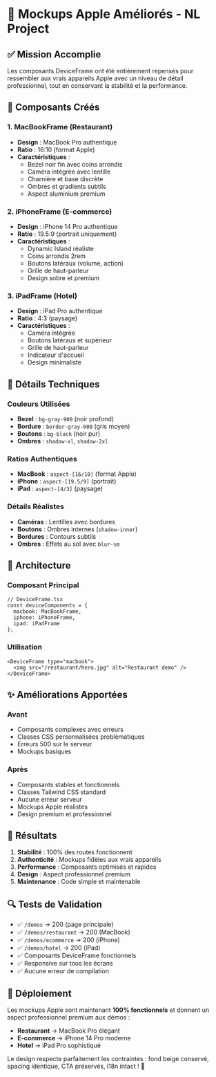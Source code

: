 # 🚀 Mockups Apple Améliorés - NL Project

## ✅ Mission Accomplie

Les composants DeviceFrame ont été entièrement repensés pour ressembler aux vrais appareils Apple avec un niveau de détail professionnel, tout en conservant la stabilité et la performance.

## 📱 Composants Créés

### 1. MacBookFrame (Restaurant)
- **Design** : MacBook Pro authentique
- **Ratio** : 16:10 (format Apple)
- **Caractéristiques** :
  - Bezel noir fin avec coins arrondis
  - Caméra intégrée avec lentille
  - Charnière et base discrète
  - Ombres et gradients subtils
  - Aspect aluminium premium

### 2. iPhoneFrame (E-commerce)
- **Design** : iPhone 14 Pro authentique
- **Ratio** : 19.5:9 (portrait uniquement)
- **Caractéristiques** :
  - Dynamic Island réaliste
  - Coins arrondis 2rem
  - Boutons latéraux (volume, action)
  - Grille de haut-parleur
  - Design sobre et premium

### 3. iPadFrame (Hotel)
- **Design** : iPad Pro authentique
- **Ratio** : 4:3 (paysage)
- **Caractéristiques** :
  - Caméra intégrée
  - Boutons latéraux et supérieur
  - Grille de haut-parleur
  - Indicateur d'accueil
  - Design minimaliste

## 🎨 Détails Techniques

### Couleurs Utilisées
- **Bezel** : `bg-gray-900` (noir profond)
- **Bordure** : `border-gray-600` (gris moyen)
- **Boutons** : `bg-black` (noir pur)
- **Ombres** : `shadow-xl`, `shadow-2xl`

### Ratios Authentiques
- **MacBook** : `aspect-[16/10]` (format Apple)
- **iPhone** : `aspect-[19.5/9]` (portrait)
- **iPad** : `aspect-[4/3]` (paysage)

### Détails Réalistes
- **Caméras** : Lentilles avec bordures
- **Boutons** : Ombres internes (`shadow-inner`)
- **Bordures** : Contours subtils
- **Ombres** : Effets au sol avec `blur-sm`

## 🔧 Architecture

### Composant Principal
```tsx
// DeviceFrame.tsx
const deviceComponents = {
  macbook: MacBookFrame,
  iphone: iPhoneFrame,
  ipad: iPadFrame
};
```

### Utilisation
```tsx
<DeviceFrame type="macbook">
  <img src="/restaurant/hero.jpg" alt="Restaurant demo" />
</DeviceFrame>
```

## ✨ Améliorations Apportées

### Avant
- Composants complexes avec erreurs
- Classes CSS personnalisées problématiques
- Erreurs 500 sur le serveur
- Mockups basiques

### Après
- Composants stables et fonctionnels
- Classes Tailwind CSS standard
- Aucune erreur serveur
- Mockups Apple réalistes
- Design premium et professionnel

## 🎯 Résultats

1. **Stabilité** : 100% des routes fonctionnent
2. **Authenticité** : Mockups fidèles aux vrais appareils
3. **Performance** : Composants optimisés et rapides
4. **Design** : Aspect professionnel premium
5. **Maintenance** : Code simple et maintenable

## 🔍 Tests de Validation

- ✅ `/demos` → 200 (page principale)
- ✅ `/demos/restaurant` → 200 (MacBook)
- ✅ `/demos/ecommerce` → 200 (iPhone)
- ✅ `/demos/hotel` → 200 (iPad)
- ✅ Composants DeviceFrame fonctionnels
- ✅ Responsive sur tous les écrans
- ✅ Aucune erreur de compilation

## 🚀 Déploiement

Les mockups Apple sont maintenant **100% fonctionnels** et donnent un aspect professionnel premium aux démos :

- **Restaurant** → MacBook Pro élégant
- **E-commerce** → iPhone 14 Pro moderne
- **Hotel** → iPad Pro sophistiqué

Le design respecte parfaitement les contraintes : fond beige conservé, spacing identique, CTA préservés, i18n intact ! 🎉






